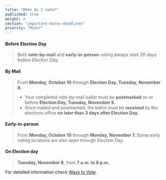 ```yaml
---
title: "When do I vote?"
published: true
weight: 4
section: "important-dates-deadlines"
priority: "Minor"
---
```

#### Before Election Day
> Both **vote-by-mail** and **early-in-person** voting always start _29 days before Election Day_.  

#### By Mail
> From **Monday, October 10** through **Election Day, Tuesday, November 8.**  
> - Your completed vote-by-mail ballot must be **postmarked** on or before **Election Day, Tuesday, November 8.**  
> - Once mailed and postmarked, the ballot must be **received** by the elections office **no later than 3 days after Election Day.**  

#### Early-in-person
> From **Monday, October 10** through **Monday, November 7.** Some early voting locations are also open through Election Day.  

#### On Election day  
> **Tuesday, November 8**, from **7 a.m. to 8 p.m.**  

For detailed information check [Ways to Vote](#section-ways-to-vote).  

